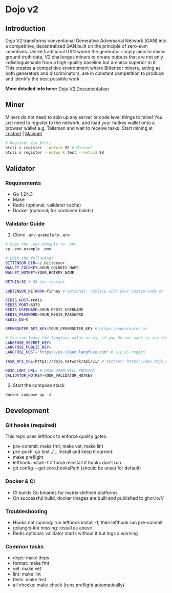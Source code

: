 # Dojo v2

## Introduction

Dojo V2 transforms conventional Generative Adversarial Network (GAN) into a competitive, decentralized GAN built on the principle of zero-sum incentives. Unlike traditional GAN where the generator simply aims to mimic ground truth data, V2 challenges miners to create outputs that are not only indistinguishable from a high-quality baseline but are also superior to it. This creates a competitive environment where Bittensor miners, acting as both generators and discriminators, are in constant competition to produce and identify the best possible work.

**More detailed info here:** [Dojo V2 Documentation](https://docs.tensorplex.ai/tensorplex-docs/tensorplex-dojo-bittensor-subnet/subnet-mechanism)

## Miner

Miners do not need to spin up any server or code level things to mine! You just need to register to the network, and load your hotkey wallet onto a browser wallet e.g. Talisman and wait to receive tasks.
Start mining at [Testnet](https://testnet.dojo.network) | [Mainnet](https://dojo.network)

```bash
# Register via btcli
btcli s register --netuid 52 # Mainnet
btcli s register --network test --netuid 98
```

## Validator

### Requirements

- Go 1.24.3
- Make
- Redis (optional; validator cache)
- Docker (optional; for container builds)

### Validator Guide

1. Clone `.env.example` to `.env`

```bash
# Copy the .env.exmaple to .env
cp .env.example .env

# Edit the following!
BITTENSOR_DIR=~/.bittensor
WALLET_COLDKEY=YOUR_COLDKEY_NAME
WALLET_HOTKEY=YOUR_HOTKEY_NAME

NETUID=52 # 98 for testnet

SUBTENSOR_NETWORK=finney # optional: replace with your custom node or `test` for testnet

REDIS_HOST=redis
REDIS_PORT=6379
REDIS_USERNAME=YOUR_REDIS_USERNAME
REDIS_PASSWORD=YOUR_REDIS_PASSWORD
REDIS_DB=0

OPENROUTER_API_KEY=YOUR_OPENROUTER_KEY # https://openrouter.ai

# You can leave the langfuse value as is, if you do not want to see the logging trace of the llm calls
LANGFUSE_SECRET_KEY=
LANGFUSE_PUBLIC_KEY=
LANGFUSE_HOST="https://us.cloud.langfuse.com" # 🇺🇸 US region

TASK_API_URL=https://dojo.network/api/v1/ # testnet: https://dev.dojo.network/api/v1

DOJO_LOKI_URL= # DOJO TEAM WILL PROVIDE
VALIDATOR_HOTKEY=YOUR_VALIDATOR_HOTKEY
```

2. Start the compose stack

```bash
docker compose up -d
```

## Development

### Git hooks (required)

This repo uses lefthook to enforce quality gates:

- pre-commit: make fmt, make vet, make lint
- pre-push: go test ./...
  Install and keep it current:
- make preflight
- lefthook install -f # force reinstall if hooks don’t run
- git config --get core.hooksPath (should be unset for default)

### Docker & CI

- CI builds Go binaries for matrix-defined platforms
- On successful build, docker images are built and published to ghcr.io/<owner>/<repo>/<app>

### Troubleshooting

- Hooks not running: run lefthook install -f, then lefthook run pre-commit
- golangci-lint missing: install as above
- Redis optional: validator starts without it but logs a warning

### Common tasks

- deps: make deps
- format: make fmt
- vet: make vet
- lint: make lint
- tests: make test
- all checks: make check (runs preflight automatically)
